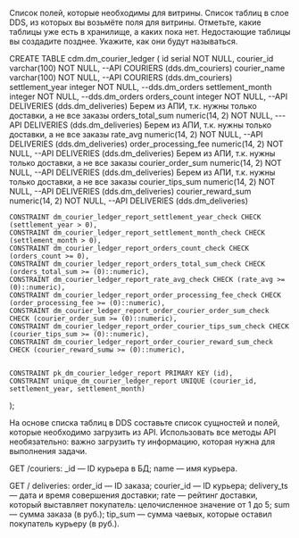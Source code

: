 Список полей, которые необходимы для витрины.
Список таблиц в слое DDS, из которых вы возьмёте поля для витрины. Отметьте, какие таблицы уже есть в хранилище, а каких пока нет. Недостающие таблицы вы создадите позднее. Укажите, как они будут называться.

CREATE TABLE cdm.dm_courier_ledger (
	id serial NOT NULL,
	courier_id varchar(100) NOT NULL, --API COURIERS (dds.dm_couriers)
	courier_name varchar(100) NOT NULL, --API COURIERS (dds.dm_couriers)
	settlement_year integer NOT NULL, --dds.dm_orders
	settlement_month integer NOT NULL, --dds.dm_orders
	orders_count integer NOT NULL, --API DELIVERIES (dds.dm_deliveries) Берем из АПИ, т.к. нужны только доставки, а не все заказы
	orders_total_sum numeric(14, 2) NOT NULL, ---API DELIVERIES (dds.dm_deliveries) Берем из АПИ, т.к. нужны только доставки, а не все заказы
	rate_avg numeric(14, 2) NOT NULL, --API DELIVERIES (dds.dm_deliveries)
	order_processing_fee numeric(14, 2) NOT NULL, --API DELIVERIES (dds.dm_deliveries) Берем из АПИ, т.к. нужны только доставки, а не все заказы
	courier_order_sum numeric(14, 2) NOT NULL, --API DELIVERIES (dds.dm_deliveries) Берем из АПИ, т.к. нужны только доставки, а не все заказы
	courier_tips_sum numeric(14, 2) NOT NULL, --API DELIVERIES (dds.dm_deliveries)
	courier_reward_sum numeric(14, 2) NOT NULL, --API DELIVERIES (dds.dm_deliveries)
	
	
	CONSTRAINT dm_courier_ledger_report_settlement_year_check CHECK (settlement_year > 0),
	CONSTRAINT dm_courier_ledger_report_settlement_month_check CHECK (settlement_month > 0),
	CONSTRAINT dm_courier_ledger_report_orders_count_check CHECK (orders_count >= 0),
	CONSTRAINT dm_courier_ledger_report_orders_total_sum_check CHECK (orders_total_sum >= (0)::numeric),
	CONSTRAINT dm_courier_ledger_report_rate_avg_check CHECK (rate_avg >= (0)::numeric),
	CONSTRAINT dm_courier_ledger_report_order_processing_fee_check CHECK (order_processing_fee >= (0)::numeric),
	CONSTRAINT dm_courier_ledger_report_order_courier_order_sum_check CHECK (courier_order_sum >= (0)::numeric),
	CONSTRAINT dm_courier_ledger_report_order_courier_tips_sum_check CHECK (courier_tips_sum >= (0)::numeric),
	CONSTRAINT dm_courier_ledger_report_order_courier_reward_sum_check CHECK (courier_reward_sumы >= (0)::numeric),

	
	CONSTRAINT pk_dm_courier_ledger_report PRIMARY KEY (id),
	CONSTRAINT unique_dm_courier_ledger_report UNIQUE (courier_id, settlement_year, settlement_month)
);        

На основе списка таблиц в DDS составьте список сущностей и полей, которые необходимо загрузить из API. Использовать все методы API необязательно: важно загрузить ту информацию, которая нужна для выполнения задачи.

GET /couriers:
_id — ID курьера в БД;
name — имя курьера.

GET / deliveries:
order_id — ID заказа;
courier_id — ID курьера;
delivery_ts — дата и время совершения доставки;
rate — рейтинг доставки, который выставляет покупатель: целочисленное значение от 1 до 5;
sum — сумма заказа (в руб.);
tip_sum — сумма чаевых, которые оставил покупатель курьеру (в руб.).